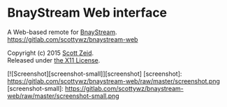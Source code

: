 BnayStream Web interface
========================

A Web-based remote for
[BnayStream](https://gitlab.com/scottywz/bin/blob/master/bnaystream).  
<https://gitlab.com/scottywz/bnaystream-web>

Copyright (c) 2015 [Scott Zeid](https://s.zeid.me/).  
Released under [the X11 License](https://tldrlegal.com/l/x11).

[![Screenshot][screenshot-small]][screenshot]
[screenshot]: https://gitlab.com/scottywz/bnaystream-web/raw/master/screenshot.png
[screenshot-small]: https://gitlab.com/scottywz/bnaystream-web/raw/master/screenshot-small.png
